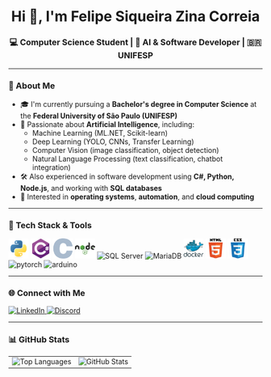 <h1 align="center">Hi 👋, I'm Felipe Siqueira Zina Correia</h1>
<h3 align="center">💻 Computer Science Student | 🤖 AI & Software Developer | 🇧🇷 UNIFESP</h3>

---

### 🚀 About Me

- 🎓 I'm currently pursuing a **Bachelor's degree in Computer Science** at the **Federal University of São Paulo (UNIFESP)**
- 🤖 Passionate about **Artificial Intelligence**, including:
  - Machine Learning (ML.NET, Scikit-learn)
  - Deep Learning (YOLO, CNNs, Transfer Learning)
  - Computer Vision (image classification, object detection)
  - Natural Language Processing (text classification, chatbot integration)
- 🛠️ Also experienced in software development using **C#, Python, Node.js**, and working with **SQL databases**
- 🧠 Interested in **operating systems**, **automation**, and **cloud computing**

---

### 🧰 Tech Stack & Tools

<p align="left">
  <img src="https://raw.githubusercontent.com/devicons/devicon/master/icons/python/python-original.svg" alt="Python" width="40" height="40"/>
  <img src="https://raw.githubusercontent.com/devicons/devicon/master/icons/csharp/csharp-original.svg" alt="C#" width="40" height="40"/>
  <img src="https://raw.githubusercontent.com/devicons/devicon/master/icons/c/c-original.svg" alt="C" width="40" height="40"/>
  <img src="https://raw.githubusercontent.com/devicons/devicon/master/icons/nodejs/nodejs-original-wordmark.svg" alt="Node.js" width="40" height="40"/>
  <img src="https://www.svgrepo.com/show/303229/microsoft-sql-server-logo.svg" alt="SQL Server" width="40" height="40"/>
  <img src="https://www.vectorlogo.zone/logos/mariadb/mariadb-icon.svg" alt="MariaDB" width="40" height="40"/>
  <img src="https://raw.githubusercontent.com/devicons/devicon/master/icons/docker/docker-original-wordmark.svg" alt="Docker" width="40" height="40"/>
  <img src="https://raw.githubusercontent.com/devicons/devicon/master/icons/html5/html5-original-wordmark.svg" alt="HTML5" width="40" height="40"/>
  <img src="https://raw.githubusercontent.com/devicons/devicon/master/icons/css3/css3-original-wordmark.svg" alt="CSS3" width="40" height="40"/>
  <img src="https://www.vectorlogo.zone/logos/pytorch/pytorch-icon.svg" alt="pytorch" width="40" height="40"/> </a>  
   <img src="https://cdn.worldvectorlogo.com/logos/arduino-1.svg" alt="arduino" width="40" height="40"/> </a>
</p>

---

### 🌐 Connect with Me

<p align="left">
  <a href="https://www.linkedin.com/in/felipe-siqueira-zina-correia-6b9000267/" target="_blank">
    <img src="https://raw.githubusercontent.com/rahuldkjain/github-profile-readme-generator/master/src/images/icons/Social/linked-in-alt.svg" alt="LinkedIn" height="30" width="40" />
  </a>
  <a href="https://discord.gg/6278" target="_blank">
    <img src="https://raw.githubusercontent.com/rahuldkjain/github-profile-readme-generator/master/src/images/icons/Social/discord.svg" alt="Discord" height="30" width="40" />
  </a>
</p>

---

### 📊 GitHub Stats

<table>
  <tr>
    <td><img src="https://github-readme-stats.vercel.app/api/top-langs?username=felipezina&show_icons=true&locale=en&layout=compact" alt="Top Languages" /></td>
    <td><img src="https://github-readme-stats.vercel.app/api?username=felipezina&show_icons=true&locale=en" alt="GitHub Stats" /></td>
  </tr>
</table>
